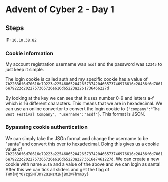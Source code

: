 # Advent of Cyber 2 - Day 1

## Steps

IP: `10.10.38.82`

### Cookie information

My account registration username was `asdf` and the password was `12345` to just keep it simple.

The login cookie is called auth and my specific cookie has a value of `7b22636f6d70616e79223a22546865204265737420466573746976616c20436f6d70616e79222c2022757365726e616d65223a2261736466227d`

By looking at the key we can see that it uses number 0-9 and letters a-f which is 16 different characters. This means that we are in hexadecimal. We can use an online convertor to convert the login cookie to `{"company":"The Best Festival Company", "username":"asdf"}`. This format is JSON.

### Bypassing cookie authentication

We can simply take the JSOn format and change the username to be "santa" and convert this over to hexadecimal. Doing this gives us a cookie value of `7b22636f6d70616e79223a22546865204265737420466573746976616c20436f6d70616e79222c2022757365726e616d65223a2273616e7461227d`. We can create a new cookie with name `auth` and a value of the above and we can login as santa! After this we can tick all sliders and get the flag of `THM{MjY0Yzg5NTJmY2Q1NzM1NjBmZWFhYmQy}`